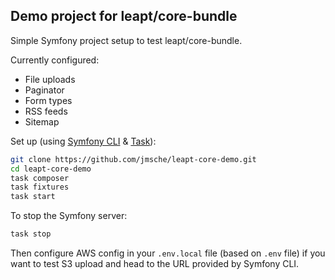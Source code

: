 Demo project for leapt/core-bundle
----------------------------------

Simple Symfony project setup to test leapt/core-bundle.

Currently configured:

* File uploads
* Paginator
* Form types
* RSS feeds
* Sitemap

Set up (using [Symfony CLI](https://symfony.com/download) & [Task](https://taskfile.dev/)):

```bash
git clone https://github.com/jmsche/leapt-core-demo.git
cd leapt-core-demo
task composer
task fixtures
task start
```

To stop the Symfony server:

```bash
task stop
```

Then configure AWS config in your `.env.local` file (based on `.env` file) if you want to test S3 upload and head to the URL provided by Symfony CLI.
